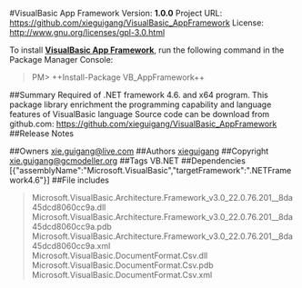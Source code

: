 #VisualBasic App Framework
Version: **1.0.0**
Project URL: https://github.com/xieguigang/VisualBasic_AppFramework
License: http://www.gnu.org/licenses/gpl-3.0.html

To install **[VisualBasic App Framework](https://www.nuget.org/packages/VB_AppFramework/)**, run the following command in the Package Manager Console:
> PM>  ++Install-Package VB_AppFramework++


##Summary
Required of .NET framework 4.6. and x64 program.
This package library enrichment the programming capability and language features of VisualBasic language
Source code can be download from github.com:
https://github.com/xieguigang/VisualBasic_AppFramework
##Release Notes

##Owners
xie.guigang@live.com
##Authors
[xieguigang](https://www.nuget.org/profiles/xieguigang)
##Copyright
xie.guigang@gcmodeller.org
##Tags
VB.NET
##Dependencies
[{"assemblyName":"Microsoft.VisualBasic","targetFramework":".NETFramework4.6"}]
##File includes
> Microsoft.VisualBasic.Architecture.Framework_v3.0_22.0.76.201__8da45dcd8060cc9a.dll<br />
> Microsoft.VisualBasic.Architecture.Framework_v3.0_22.0.76.201__8da45dcd8060cc9a.pdb<br />
> Microsoft.VisualBasic.Architecture.Framework_v3.0_22.0.76.201__8da45dcd8060cc9a.xml<br />
> Microsoft.VisualBasic.DocumentFormat.Csv.dll<br />
> Microsoft.VisualBasic.DocumentFormat.Csv.pdb<br />
> Microsoft.VisualBasic.DocumentFormat.Csv.xml<br />
